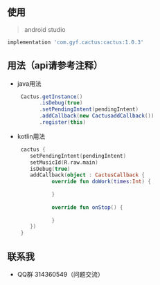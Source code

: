 ## 使用 
> android studio
   ```groovy
   implementation 'com.gyf.cactus:cactus:1.0.3'
   ```

## 用法（api请参考注释）
- java用法

   ```java
    Cactus.getInstance()
          .isDebug(true)
          .setPendingIntent(pendingIntent)
          .addCallback(new CactusaddCallback())
          .register(this)
   ```
- kotlin用法
 
   ```kotlin
    cactus {
       setPendingIntent(pendingIntent)
       setMusicId(R.raw.main)
       isDebug(true)
       addCallback(object : CactusCallback {
              override fun doWork(times:Int) {
                           
              }
       
              override fun onStop() {
                          
              }
       })
    }
   ```

## 联系我 ##
- QQ群 314360549（问题交流）